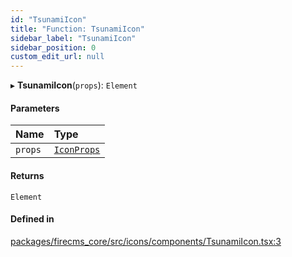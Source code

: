 ```yaml
---
id: "TsunamiIcon"
title: "Function: TsunamiIcon"
sidebar_label: "TsunamiIcon"
sidebar_position: 0
custom_edit_url: null
---
```


▸ **TsunamiIcon**(`props`): `Element`

#### Parameters

| Name | Type |
| :------ | :------ |
| `props` | [`IconProps`](../types/IconProps.md) |

#### Returns

`Element`

#### Defined in

[packages/firecms_core/src/icons/components/TsunamiIcon.tsx:3](https://github.com/FireCMSco/firecms/blob/d45f3739/packages/firecms_core/src/icons/components/TsunamiIcon.tsx#L3)
